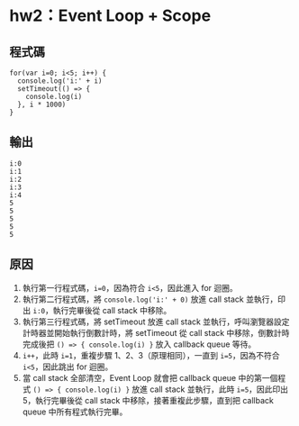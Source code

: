 # hw2：Event Loop + Scope

## 程式碼
```javascript=
for(var i=0; i<5; i++) {
  console.log('i:' + i)
  setTimeout(() => {
    console.log(i)
  }, i * 1000)
}
```
## 輸出
```
i:0
i:1
i:2
i:3
i:4
5
5
5
5
5
```
## 原因
1. 執行第一行程式碼，`i=0`，因為符合 `i<5`，因此進入 for 迴圈。
2. 執行第二行程式碼，將 `console.log('i:' + 0)` 放進 call stack 並執行，印出 `i:0`，執行完畢後從 call stack 中移除。
3. 執行第三行程式碼，將 setTimeout 放進 call stack 並執行，呼叫瀏覽器設定計時器並開始執行倒數計時，將 setTimeout 從 call stack 中移除，倒數計時完成後把 `() => { console.log(i) }` 放入 callback queue 等待。
4. `i++`，此時 `i=1`，重複步驟 1、2、3（原理相同），一直到 `i=5`，因為不符合 `i<5`，因此跳出 for 迴圈。
5. 當 call stack 全部清空，Event Loop 就會把 callback queue 中的第一個程式 `() => { console.log(i) }` 放進 call stack 並執行，此時 `i=5`，因此印出 5，執行完畢後從 call stack 中移除，接著重複此步驟，直到把 callback queue 中所有程式執行完畢。